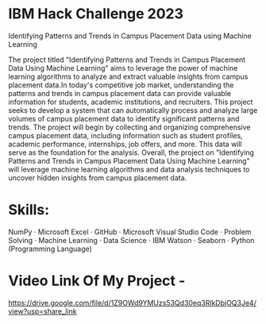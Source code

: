 # IBM Hack Challenge 2023
Identifying Patterns and Trends in Campus Placement Data using Machine Learning

The project titled "Identifying Patterns and Trends in Campus Placement Data Using Machine Learning" aims to leverage the power of machine learning algorithms to analyze and extract valuable insights from campus placement data.In today's competitive job market, understanding the patterns and trends in campus placement data can provide valuable information for students, academic institutions, and recruiters. 
This project seeks to develop a system that can automatically process and analyze large volumes of campus placement data to identify significant patterns and trends. 
The project will begin by collecting and organizing comprehensive campus placement data, including information such as student profiles, academic performance, internships, job offers, and more. This data will serve as the foundation for the analysis. 
Overall, the project on "Identifying Patterns and Trends in Campus Placement Data Using Machine Learning" will leverage machine learning algorithms and data analysis techniques to uncover hidden insights from campus placement data.

# Skills: 
 NumPy · Microsoft Excel · GitHub · Microsoft Visual Studio Code · Problem Solving · Machine Learning · Data Science · IBM Watson · Seaborn · Python (Programming Language)

# Video Link Of My Project -  
https://drive.google.com/file/d/1Z9OWd9YMUzs53Qd30eq3RlkDbjOQ3Je4/view?usp=share_link
